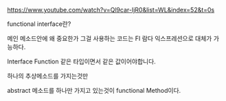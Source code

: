 https://www.youtube.com/watch?v=Ql9car-IjR0&list=WL&index=52&t=0s

functional interface란?

메인 메소드안에 
왜 중요한가
그걸 사용하는 코드는 FI 람다 익스프레션으로 대체가 가능하다.


Interface Function 
같은 타입이면서 같은 값이어야합니다.

하나의 추상메소드를 가지는것만 


abstract 메소드를 하나만 가지고 있는것이 
functional Method이다.


